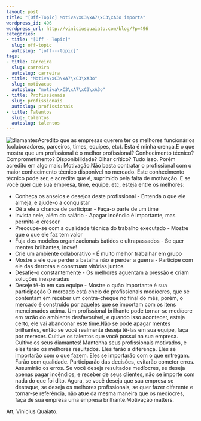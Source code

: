 ```yaml
--- 
layout: post
title: "[Off-Topic] Motiva\xC3\xA7\xC3\xA3o importa"
wordpress_id: 496
wordpress_url: http://viniciusquaiato.com/blog/?p=496
categories: 
- title: "[Off - Topic]"
  slug: off-topic
  autoslug: "[off---topic]"
tags: 
- title: Carreira
  slug: carreira
  autoslug: carreira
- title: "Motiva\xC3\xA7\xC3\xA3o"
  slug: motivacao
  autoslug: "motiva\xC3\xA7\xC3\xA3o"
- title: Profissionais
  slug: profissionais
  autoslug: profissionais
- title: Talentos
  slug: talentos
  autoslug: talentos
---
```

![diamantes](http://viniciusquaiato.com/images_posts/diamantess.jpg "diamantes")Acredito que as empresas querem ter os melhores funcionários (colaboradores, parceiros, times, equipes, etc). Esta é minha crença.E o que mostra que um profissional é o melhor profissional? Conhecimento técnico? Comprometimento? Disponibilidade? Olhar crítico? Tudo isso. Porém acredito em algo mais: Motivação.Não basta contratar o profissional com o maior conhecimento técnico disponível no mercado. Este conhecimento técnico pode ser, e acredite que é, suprimido pela falta de motivação. E se você quer que sua empresa, time, equipe, etc, esteja entre os melhores:
 
- Conheça os anseios e desejos deste profissional - Entenda o que ele almeja, e ajude-o a conquistar
- Dê a ele a chance de participar - Faça-o parte de um time
- Invista nele, além do salário - Apagar incêndio é importante, mas permita-o crescer
- Preocupe-se com a qualidade técnica do trabalho executado - Mostre que o que ele faz tem valor
- Fuja dos modelos organizacionais batidos e ultrapassados - Se quer mentes brilhantes, inove!
- Crie um ambiente colaborativo - É muito melhor trabalhar em grupo
- Mostre a ele que perder a batalha não é perder a guerra - Participe com ele das derrotas e construam vitórias juntos
- Desafie-o constantemente - Os melhores aguentam a pressão e criam soluções inesperadas
- Deseje tê-lo em sua equipe - Mostre o quão importante é sua participação
O mercado está cheio de profissionais medíocres, que se contentam em receber um contra-cheque no final do mês, porém, o mercado é construído por aqueles que se importam com os itens mencionados acima. Um profissional brilhante pode tornar-se medíocre em razão do ambiente desfavorável, e quando isso acontecer, esteja certo, ele vai abandonar este time.Não se pode apagar mentes brilhantes, então se você realmente deseja tê-las em sua equipe, faça por merecer. Cultive os talentos que você possui na sua empresa. Cultive os seus diamantes! Mantenha seus profissionais motivados, e eles terão os melhores resultados. Eles farão a diferença. Eles se importarão com o que fazem. Eles se importarão com o que entregam. Farão com qualidade. Participarão das decisões, evitarão cometer erros. Assumirão os erros. Se você deseja resultados medíocres, se deseja apenas pagar incêndios, e receber de seus clientes, não se importe com nada do que foi dito. Agora, se você deseja que sua empresa se destaque, se deseja os melhores profissionais, se quer fazer diferente e tornar-se referência, não atue da mesma maneira que os medíocres, faça de sua empresa uma empresa brilhante.Motivação matters.

Att,
Vinicius Quaiato.
